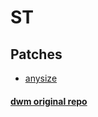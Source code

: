 # ST

## Patches

* [anysize](https://st.suckless.org/patches/anysize/)

#### [dwm original repo](https://git.suckless.org/st/)
